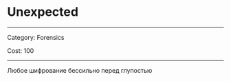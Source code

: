 # Unexpected

----

Category: Forensics

Cost: 100

----

Любое шифрование бессильно перед глупостью
